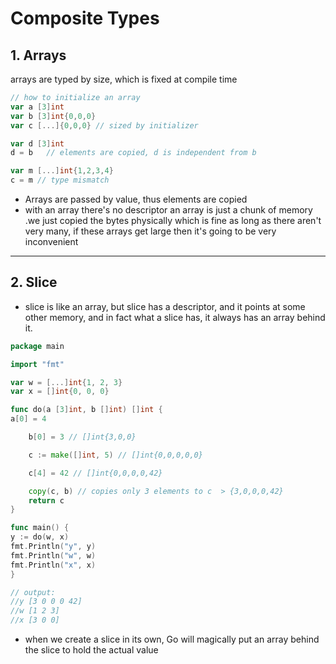 # Composite Types
## 1. Arrays
arrays are typed by size, which is fixed at compile time
```go
// how to initialize an array
var a [3]int
var b [3]int{0,0,0}
var c [...]{0,0,0} // sized by initializer

var d [3]int 
d = b   // elements are copied, d is independent from b

var m [...]int{1,2,3,4}
c = m // type mismatch
```
* Arrays are passed by value, thus elements are copied
*  with an array  there's no descriptor an array is just a chunk of memory
.we just
copied the bytes physically
which is fine as long as there aren't
very many, if
these arrays get large then it's going
to be very inconvenient

---
## 2. Slice
* slice is like an array, but slice has a descriptor,
and it points at some other memory, and in fact what a slice
has, it always has an array behind it.

```go
package main

import "fmt"

var w = [...]int{1, 2, 3}
var x = []int{0, 0, 0}

func do(a [3]int, b []int) []int {
a[0] = 4

	b[0] = 3 // []int{3,0,0}

	c := make([]int, 5) // []int{0,0,0,0,0}

	c[4] = 42 // []int{0,0,0,0,42}

	copy(c, b) // copies only 3 elements to c  > {3,0,0,0,42}
	return c
}

func main() {
y := do(w, x)
fmt.Println("y", y)
fmt.Println("w", w)
fmt.Println("x", x)
}

// output:
//y [3 0 0 0 42]
//w [1 2 3]
//x [3 0 0]

```
* when we create a slice in its own, Go will magically put an array behind the slice
to hold the actual value 























